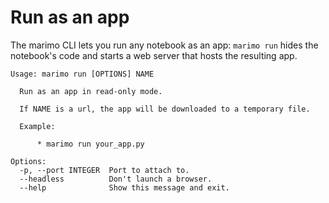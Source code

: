 # Run as an app

The marimo CLI lets you run any notebook as an app: `marimo run` hides the
notebook's code and starts a web server that hosts the resulting app. 

```
Usage: marimo run [OPTIONS] NAME

  Run as an app in read-only mode.

  If NAME is a url, the app will be downloaded to a temporary file.

  Example:

      * marimo run your_app.py

Options:
  -p, --port INTEGER  Port to attach to.
  --headless          Don't launch a browser.
  --help              Show this message and exit.
```
